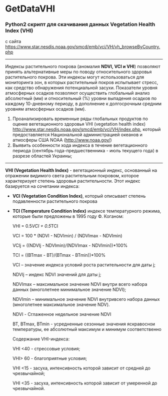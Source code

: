 # GetDataVHI
### Python2 скрипт для скачивания данных Vegetation Health Index (VHI) 
с сайта 
https://www.star.nesdis.noaa.gov/smcd/emb/vci/VH/vh_browseByCountry.php

----

Индексы растительного покрова (аномалия **NDVI, VCI и VHI**) позволяют принять альтернативные меры по поводу относительного 
здоровья растительного покрова. Эти индексы могут использоваться для мониторинга зон,
в которых растительный покров испытывает стресс, как средство обнаружения потенциальной засухи.
Показатели уровня атмосферных осадков позволяют осуществить глобальный анализ абсолютный (мм)
и относительный (%) уровни выпадения осадков по каждому 10-дневному периоду, в дополнение к 
долгосрочным средним уровням атмосферных осадков (мм).


1) Проанализировать временные ряды глобальных продуктов по оценке вегетационного здоровья VHI (vegetation health index)
http://www.star.nesdis.noaa.gov/smcd/emb/vci/VH/index.php,
 который предоставляется Национальной администрацией океанов и атмосферы США NOAA (http://www.noaa.gov/)
2) Выявить особенности хода индекса в течение вегетационного периода (сентябрь года-предшественника - июль текущего года) в разрезе областей Украины;

---

**VHI (Vegetation Health Index)** - вегетационный индекс, основанный на отражении видимого света растительным покровом, 
которое характеризует степень здоровья растительности. 
Этот индекс базируется на сочетании индекса:
 * **VCI (Vegetation Condition Index)**, который описывает степень подавленности растительного покрова
 * **TCI (Temperature Condition Index)** индексе температурного режима, которые были предложены в 1995 году Ф. Коганом:

    
    VHI = 0.5*VCI + 0.5*TCI
    
    VCI = 100 * (NDVI - NDVImin) / (NDVImax - NDVImin)
    
    VCIj = ((NDVIj - NDVImin)/(NDVImax - NDVImin))*100%
    
    TCI = ((BTmax - BT)/(BTmax - BTmin))*100%

    VCI – значение индекса условий роста растительности для даты j;
    
    
    NDVIj – индекс NDVI значений для даты j;
    
    NDVImax – максимальное значение NDVI внутри всего набора данных (многолетнее минимальное значение NDVI);
    
    NDVImin – минимальное значение NDVI внутривсего набора данных (многолетнее максимальное значение NDV). 
    
    NDVI - Сглаженное недельное значение NDVI
    
    BT, BTmax, BTmin - усредненные сезонные значения яскравоснои температуры, ее абсолютный максимум и минимум соответственно
    
 
    Содержание VHI-индекса:
    
    VHI <40 - стрессовые условия;
    
    VHI> 60 - благоприятные условия;
    
    VHI <15 - засуха, интенсивность которой зависит от средней до чрезвычайной;
    
    VHI <35 - засуха, интенсивность которой зависит от умеренной до чрезвычайной.

